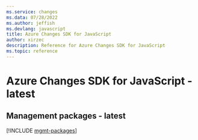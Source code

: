 ```yaml
---
ms.service: changes
ms.data: 07/28/2022
ms.author: jeffish
ms.devlang: javascript
title: Azure Changes SDK for JavaScript
author: xirzec
description: Reference for Azure Changes SDK for JavaScript
ms.topic: reference
---
```

# Azure Changes SDK for JavaScript - latest

## Management packages - latest
[!INCLUDE [mgmt-packages](changes-mgmt-index.md)]